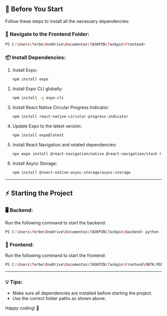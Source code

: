 ## 🚀 Before You Start

Follow these steps to install all the necessary dependencies:

### 📂 Navigate to the Frontend Folder:
```bash
PS C:\Users\ferbe\OneDrive\Documentos\TASKPIN\Taskpin\Frontend>
```

### 📦 Install Dependencies:
1. Install Expo:
    ```bash
    npm install expo
    ```
2. Install Expo CLI globally:
    ```bash
    npm install -g expo-cli
    ```
3. Install React Native Circular Progress Indicator:
    ```bash
    npm install react-native-circular-progress-indicator
    ```
4. Update Expo to the latest version:
    ```bash
    npm install expo@latest
    ```
5. Install React Navigation and related dependencies:
    ```bash
    npx expo install @react-navigation/native @react-navigation/stack react-native-gesture-handler react-native-reanimated react-native-screens react-native-safe-area-context @react-native-community/masked-view
    ```
6. Install Async Storage:
    ```bash
    npm install @react-native-async-storage/async-storage
    ```

---

## ⚡ Starting the Project

### 🖥️ Backend:
Run the following command to start the backend:
```bash
PS C:\Users\ferbe\OneDrive\Documentos\TASKPIN\Taskpin\Backend> python -m uvicorn app.main:app --reload --host 0.0.0.0 --port 8000
```

### 📱 Frontend:
Run the following command to start the frontend:
```bash
PS C:\Users\ferbe\OneDrive\Documentos\TASKPIN\Taskpin\Frontend\MATH.M1M> npx expo start
```

---

### 💡 Tips:
- Make sure all dependencies are installed before starting the project.
- Use the correct folder paths as shown above.

Happy coding! 🎉